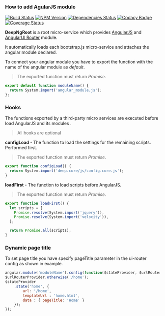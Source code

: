 ### How to add AgularJS module


[![Build Status](https://travis-ci.org/MitocGroup/deep-microservices-root-angularjs.svg?branch=master)](https://travis-ci.org/MitocGroup/deep-microservices-helloworld)
[![NPM Version](https://img.shields.io/npm/v/deep-microservices-root-angularjs.svg)](https://npmjs.org/package/deep-microservices-root-angularjs)
[![Dependencies Status](https://david-dm.org/MitocGroup/deep-microservices-root-angularjs.svg)](https://david-dm.org/MitocGroup/deep-microservices-root-angularjs)
[![Codacy Badge](https://api.codacy.com/project/badge/bb52ea3b9fd641b6a111f90cb387b575)](https://www.codacy.com)
[![Coverage Status](https://coveralls.io/repos/MitocGroup/deep-microservices-root-angularjs/badge.svg?branch=unit-testing&service=github&t=eBt0EE)](https://coveralls.io/github/MitocGroup/deep-microservices-root-angularjs?branch=unit-testing)

**DeepNgRoot** is a root micro-service which provides [AngularJS](https://angularjs.org/) and [AngularUI Router](https://github.com/angular-ui/ui-router) module.

It automatically loads each bootstrap.js micro-service and attaches the angular module declared.

To connect your angular module you have to export the function with the name of the angular module as _default_.

> The exported function must return _Promise_.

```javascript
export default function moduleName() {
  return System.import('angular_module.js');
};
```
### Hooks

The functions exported by a third-party micro services are executed before load AngularJS and its modules .

> All hooks are optional

**configLoad** - The function to load the settings for the remaining scripts. Performed first.

> The exported function must return _Promise_.

```javascript
export function configLoad() {
  return System.import('deep.core/js/config.core.js');
}
```

**loadFirst** - The function to load scripts before AngularJS.

> The exported function must return _Promise_.

```javascript
export function loadFirst() {
  let scripts = [
    Promise.resolve(System.import('jquery')),
    Promise.resolve(System.import('velocity')),
  ];

  return Promise.all(scripts);
}
```

### Dynamic page title

To set page title you have specify pageTitle parameter in the ui-router config as shown in example.

```javascript
angular.module('moduleName').config(function($stateProvider, $urlRouterProvider) {
$urlRouterProvider.otherwise('/home');
$stateProvider
    .state('home', {
        url: '/home',
        templateUrl : 'home.html',
        data : { pageTitle: 'Home' }
    });
});
```